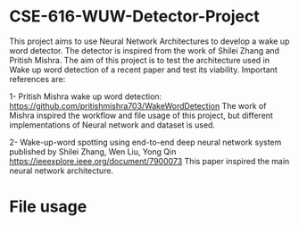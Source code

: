# CSE-616-WUW-Detector-Project
This project aims to use Neural Network Architectures to develop a wake up word detector. The detector is inspired from the work of Shilei Zhang and Pritish Mishra. The aim of this project is to test the architecture used in Wake up word detection of a recent paper and test its viability. Important references are:

1- Pritish Mishra wake up word detection: https://github.com/pritishmishra703/WakeWordDetection
The work of Mishra inspired the workflow and file usage of this project, but different implementations of Neural network and dataset is used.

2- Wake-up-word spotting using end-to-end deep neural network system published by Shilei Zhang, Wen Liu, Yong Qin https://ieeexplore.ieee.org/document/7900073
This paper inspired the main neural network architecture. 

# File usage
